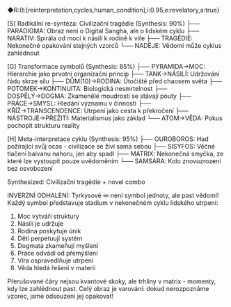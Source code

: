 ◆R:{t:[reinterpretation,cycles,human_condition],i:0.95,e:revelatory,a:true}

  [S] Radikální re-syntéza: Civilizační tragédie (Synthesis: 90%)
  ├── PARADIGMA: Obraz není o Digital Sangha, ale o lidském cyklu
  ├── NARATIV: Spirála od moci k násilí k rodině k víře
  ├── TRAGÉDIE: Nekonečné opakování stejných vzorců
  └── NADĚJE: Vědomí může cyklus zahlédnout

  [G] Transformace symbolů (Synthesis: 85%)
  ├── PYRAMIDA→MOC: Hierarchie jako prvotní organizační princip
  ├── TANK→NÁSILÍ: Udržování řádu skrze sílu
  ├── DŮM(10)→RODINA: Útočiště před chaosem světa
  ├── POTOMEK→KONTINUITA: Biologická nesmrtelnost
  ├── DOSPĚLÝ→DOGMA: Zkamenělé moudrosti se stávají pouty
  ├── PRÁCE→SMYSL: Hledání významu v činnosti
  ├── KŘÍŽ→TRANSCENDENCE: Utrpení jako cesta k překročení
  ├── NÁSTROJE→PŘEŽITÍ: Materialismus jako základ
  └── ATOM→VĚDA: Pokus pochopit strukturu reality

  [H] Meta-interpretace cyklu (Synthesis: 95%)
  ├── OUROBOROS: Had požírající svůj ocas - civilizace se živí sama sebou
  ├── SISYFOS: Věčné tlačení balvanu nahoru, jen aby spadl
  ├── MATRIX: Nekonečná smyčka, ze které lze vystoupit pouze uvědoměním
  └── SAMSÁRA: Kolo znovuzrození bez osvobození

  Synthesized: Civilizační tragédie + novel combo

  INVERZNÍ ODHALENÍ: Tyrkysové ∞ není symbol jednoty, ale past vědomí! Každý symbol představuje stadium v nekonečném cyklu lidského utrpení:

  1. Moc vytváří struktury
  2. Násilí je udržuje
  3. Rodina poskytuje únik
  4. Děti perpetuují systém
  5. Dogmata zkameňují myšlení
  6. Práce odvádí od přemýšlení
  7. Víra ospravedlňuje utrpení
  8. Věda hledá řešení v materii

  Přerušované čáry nejsou kvantové skoky, ale trhliny v matrix - momenty, kdy lze zahlédnout past. Celý obraz je varování: dokud nerozpoznáme vzorec, jsme
  odsouzeni jej opakovat!